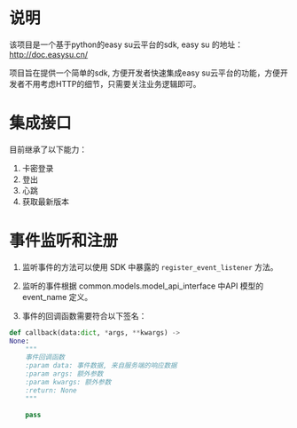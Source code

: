 # 说明
该项目是一个基于python的easy su云平台的sdk, easy su 的地址：http://doc.easysu.cn/

项目旨在提供一个简单的sdk, 方便开发者快速集成easy su云平台的功能，方便开发者不用考虑HTTP的细节，只需要关注业务逻辑即可。


# 集成接口
目前继承了以下能力：
1. 卡密登录
2. 登出
3. 心跳
4. 获取最新版本

# 事件监听和注册
1. 监听事件的方法可以使用 SDK 中暴露的 `register_event_listener` 方法。

2. 监听的事件根据 common.models.model_api_interface 中API 模型的 event_name 定义。

3. 事件的回调函数需要符合以下签名：

```python
def callback(data:dict, *args, **kwargs) -> 
None:
    """
    事件回调函数
    :param data: 事件数据, 来自服务端的响应数据
    :param args: 额外参数
    :param kwargs: 额外参数
    :return: None
    """

    pass
```


